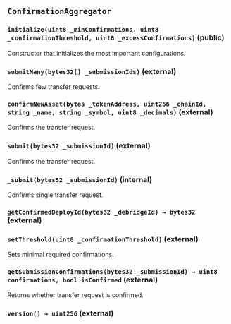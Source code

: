 ## `ConfirmationAggregator`






### `initialize(uint8 _minConfirmations, uint8 _confirmationThreshold, uint8 _excessConfirmations)` (public)



Constructor that initializes the most important configurations.


### `submitMany(bytes32[] _submissionIds)` (external)



Confirms few transfer requests.


### `confirmNewAsset(bytes _tokenAddress, uint256 _chainId, string _name, string _symbol, uint8 _decimals)` (external)



Confirms the transfer request.

### `submit(bytes32 _submissionId)` (external)



Confirms the transfer request.


### `_submit(bytes32 _submissionId)` (internal)



Confirms single transfer request.


### `getConfirmedDeployId(bytes32 _debridgeId) → bytes32` (external)





### `setThreshold(uint8 _confirmationThreshold)` (external)



Sets minimal required confirmations.


### `getSubmissionConfirmations(bytes32 _submissionId) → uint8 confirmations, bool isConfirmed` (external)



Returns whether transfer request is confirmed.


### `version() → uint256` (external)








